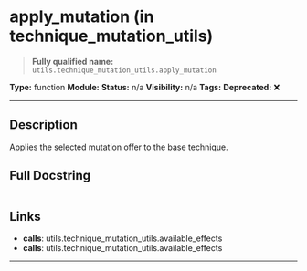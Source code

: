 # apply_mutation (in technique_mutation_utils)
> **Fully qualified name:** `utils.technique_mutation_utils.apply_mutation`

**Type:** function
**Module:** 
**Status:** n/a
**Visibility:** n/a
**Tags:** 
**Deprecated:** ❌

---

## Description
Applies the selected mutation offer to the base technique.

## Full Docstring
```

```

## Links
- **calls**: utils.technique_mutation_utils.available_effects
- **calls**: utils.technique_mutation_utils.available_effects


---
